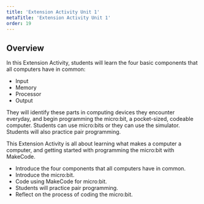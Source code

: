 ```yaml
---
title: 'Extension Activity Unit 1'
metaTitle: 'Extension Activity Unit 1'
order: 19
---
```


## Overview

In this Extension Activity, students will learn the four basic components that all computers have in common:

* Input
* Memory
* Processor
* Output

They will identify these parts in computing devices they encounter everyday, and begin programming the micro:bit, a pocket-sized, codeable computer. Students can use micro:bits or they can use the simulator. Students will also practice pair programming.

This Extension Activity is all about learning what makes a computer a computer, and getting started with programming the micro:bit with MakeCode.

* Introduce the four components that all computers have in common.
* Introduce the micro:bit.
* Code using MakeCode for micro:bit.
* Students will practice pair programming.
* Reflect on the process of coding the micro:bit.
